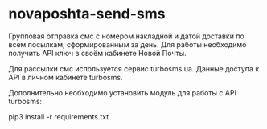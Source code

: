 # novaposhta-send-sms
Групповая отправка смс с номером накладной и датой доставки по всем посылкам, сформированным за день.
Для работы необходимо получить API ключ в своём кабинете Новой Почты.

Для рассылки смс используется сервис turbosms.ua. Данные доступа к API в личном кабинете turbosms.

Дополнительно необходимо установить модуль для работы с API turbosms:

pip3 install -r requirements.txt
